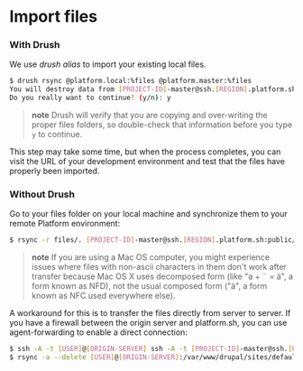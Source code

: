 # Import files

### With Drush

We use *drush alias* to import your existing local files.

```bash
$ drush rsync @platform.local:%files @platform.master:%files
You will destroy data from [PROJECT-ID]-master@ssh.[REGION].platform.sh:././sites/default/files and replace with data from ~/Sites/platform/sites/default/files/
Do you really want to continue? (y/n): y
```

> **note**
> Drush will verify that you are copying and over-writing the proper files folders, so double-check that information before you type `y` to continue.

This step may take some time, but when the process completes, you can
visit the URL of your development environment and test that the files
have properly been imported.

### Without Drush

Go to your files folder on your local machine and synchronize them to
your remote Platform environment:

```bash
$ rsync -r files/. [PROJECT-ID]-master@ssh.[REGION].platform.sh:public/sites/default/files/
```

> **note**
> If you are using a Mac OS computer, you might experience issues where files with non-ascii characters in them don't work after transfer because Mac OS X uses decomposed form (like "a + ¨ = ä", a form known as NFD), not the usual composed form ("ä", a form known as NFC used everywhere else).

A workaround for this is to transfer the files directly from server to server. If you have a firewall between the origin server and platform.sh, you can use agent-forwarding to enable a direct connection: 

```bash
$ ssh -A -t [USER]@[ORIGIN-SERVER] ssh -A -t [PROJECT-ID]-master@ssh.[REGION].platform.sh
$ rsync -a --delete [USER]@[ORIGIN-SERVER]:/var/www/drupal/sites/default/files/ public/sites/default/files
```
